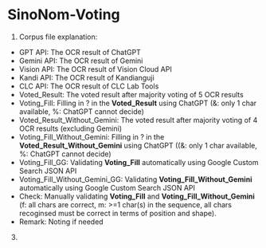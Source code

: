 # SinoNom-Voting
1. Corpus file explanation:
  - GPT API: The OCR result of ChatGPT
  - Gemini API: The OCR result of Gemini
  - Vision API: The OCR result of Vision Cloud API
  - Kandi API: The OCR result of Kandianguji
  - CLC API: The OCR result of CLC Lab Tools
  - Voted_Result: The voted result after majority voting of 5 OCR results
  - Voting_Fill: Filling in ? in the **Voted_Result** using ChatGPT (&: only 1 char available, %: ChatGPT cannot decide)
  - Voted_Result_Without_Gemini: The voted result after majority voting of 4 OCR results (excluding Gemini)
  - Voting_Fill_Without_Gemini: Filling in ? in the **Voted_Result_Without_Gemini** using ChatGPT ((&: only 1 char available, %: ChatGPT cannot decide)
  - Voting_Fill_GG: Validating **Voting_Fill** automatically using Google Custom Search JSON API 
  - Voting_Fill_Without_Gemini_GG: Validating **Voting_Fill_Without_Gemini** automatically using Google Custom Search JSON API 
  - Check: Manually validating  **Voting_Fill** and **Voting_Fill_Without_Gemini** (f: all chars are correct, m: >=1 char(s) in the sequence, all chars recoginsed must be correct in terms of position and shape).
  - Remark: Noting if needed
3. 
